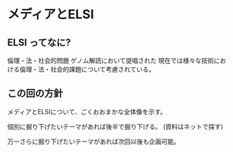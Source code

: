 # メディアとELSI

## ELSI ってなに?
倫理・法・社会的問題
ゲノム解読において提唱された
現在では様々な技術における倫理・法・社会的課題について考慮されている。

## この回の方針

メディアとELSIについて、ごくおおまかな全体像を示す。

個別に掘り下げたいテーマがあれば後半で掘り下げる。
(資料はネットで探す)

万一さらに掘り下げたいテーマがあれば次回以後も企画可能。
